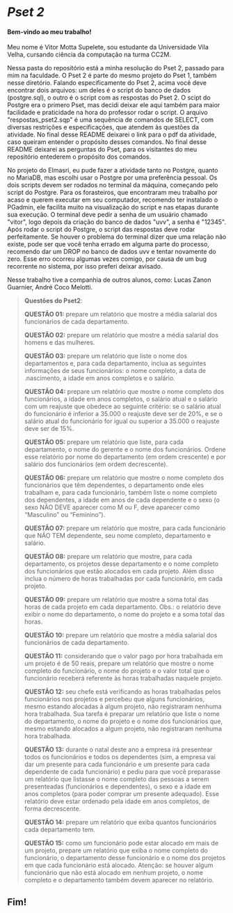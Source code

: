 # *Pset 2*

#### Bem-vindo ao meu trabalho!

Meu nome é Vitor Motta Supelete, sou estudante da Universidade Vila Velha, cursando ciência da computação na turma CC2M.

Nessa pasta do repositório está a minha resolução do Pset 2, passado para mim na faculdade. O Pset 2 é parte do mesmo projeto do Pset 1, também nesse diretório. Falando especificamente do Pset 2, acima você deve encontrar dois arquivos: um deles é o script do banco de dados (postgre.sql), o outro é o script com as respostas do Pset 2. O scipt do Postgre era o primero Pset, mas decidi deixar ele aqui também para maior facilidade e praticidade na hora do professor rodar o script. O arquivo "respostas_pset2.sqp" é uma sequência de comandos de SELECT, com diversas restrições e especificações, que atendem às questões da atividade. No final desse README deixarei o link para o pdf da atividade, caso queiram entender o propósito desses comandos. No final desse README deixarei as perguntas do Pset, para os visitantes do meu repositório entederem o propósito dos comandos.

No projeto do Elmasri, eu pude fazer a atividade tanto no Postgre, quanto no MariaDB, mas escolhi usar o Postgre por uma preferência pessoal. Os dois scripts devem ser rodados no terminal da máquina, começando pelo script do Postgre. Para os forasteiros, que encontraram meu trabalho por acaso e querem executar em seu computador, recomendo ter instalado o PGadmin, ele facilita muito na visualização do script e nas etapas durante sua execução. O terminal deve pedir a senha de um usuário chamado "vitor", logo depois da criação do banco de dados "uvv", a senha é "12345". Após rodar o script do Postgre, o script das respostas deve rodar perfeitamente. Se houver o problema do terminal dizer que uma relação não existe, pode ser que você tenha errado em alguma parte do processo, recomendo dar um DROP no banco de dados uvv e tentar novamente do zero. Esse erro ocorreu algumas vezes comigo, por causa de um bug recorrente no sistema, por isso preferi deixar avisado.

Nesse trabalho tive a companhia de outros alunos, como: Lucas Zanon Guarnier, André Coco Melotti.

>**Questões do Pset2**:
>
>**QUESTÃO 01:** prepare um relatório que mostre a média salarial dos funcionários de cada departamento.
>
>**QUESTÃO 02:** prepare um relatório que mostre a média salarial dos homens e das mulheres.
>
>**QUESTÃO 03:** prepare um relatório que liste o nome dos departamentos e, para cada departamento, inclua as seguintes informações de seus funcionários: o nome completo, a data de .nascimento, a idade em anos completos e o salário.
>
>**QUESTÃO 04:** prepare um relatório que mostre o nome completo dos funcionários, a idade em anos completos, o salário atual e o salário com um reajuste que obedece ao seguinte critério: se o salário atual do funcionário é inferior a 35.000 o reajuste deve ser de 20%, e se o salário atual do funcionário for igual ou superior a 35.000 o reajuste deve ser de 15%.
>
>**QUESTÃO 05:** prepare um relatório que liste, para cada departamento, o nome do gerente e o nome dos funcionários. Ordene esse relatório por nome do departamento (em ordem crescente) e por salário dos funcionários (em ordem decrescente). 
>
>**QUESTÃO 06:** prepare um relatório que mostre o nome completo dos funcionários que têm dependentes, o departamento onde eles trabalham e, para cada funcionário, também liste o nome completo dos dependentes, a idade em anos de cada dependente e o sexo (o sexo NÃO DEVE aparecer como M ou F, deve aparecer como “Masculino” ou “Feminino”).
>
>**QUESTÃO 07:** prepare um relatório que mostre, para cada funcionário que NÃO TEM dependente, seu nome completo, departamento e salário.
>
>**QUESTÃO 08:** prepare um relatório que mostre, para cada departamento, os projetos desse departamento e o nome completo dos funcionários que estão alocados em cada projeto. Além disso inclua o número de horas trabalhadas por cada funcionário, em cada projeto.
>
>**QUESTÃO 09:** prepare um relatório que mostre a soma total das horas de cada projeto em cada departamento. Obs.: o relatório deve exibir o nome do departamento, o nome do projeto e a soma total das horas.
>
>**QUESTÃO 10:** prepare um relatório que mostre a média salarial dos funcionários de cada departamento.
>
>**QUESTÃO 11:** considerando que o valor pago por hora trabalhada em um projeto é de 50 reais, prepare um relatório que mostre o nome completo do funcionário, o nome do projeto e o valor total que o funcionário receberá referente às horas trabalhadas naquele projeto.
>
>**QUESTÃO 12:** seu chefe está verificando as horas trabalhadas pelos funcionários nos projetos e percebeu que alguns funcionários, mesmo estando alocadas à algum projeto, não registraram nenhuma hora trabalhada. Sua tarefa é preparar um relatório que liste o nome do departamento, o nome do projeto e o nome dos funcionários que, mesmo estando alocados a algum projeto, não registraram nenhuma hora trabalhada.
>
>**QUESTÃO 13:** durante o natal deste ano a empresa irá presentear todos os funcionários e todos os dependentes (sim, a empresa vai dar um presente para cada funcionário e um presente para cada dependente de cada funcionário) e pediu para que você preparasse um relatório que listasse o nome completo das pessoas a serem presenteadas (funcionários e dependentes), o sexo e a idade em anos completos (para poder comprar um presente adequado). Esse relatório deve estar ordenado pela idade em anos completos, de forma decrescente.
>
>**QUESTÃO 14:** prepare um relatório que exiba quantos funcionários cada departamento tem.
>
>**QUESTÃO 15:** como um funcionário pode estar alocado em mais de um projeto, prepare um relatório que exiba o nome completo do funcionário, o departamento desse funcionário e o nome dos projetos em que cada funcionário está alocado. Atenção: se houver algum funcionário que não está alocado em nenhum projeto, o nome completo e o departamento também devem aparecer no relatório.

## **Fim!**